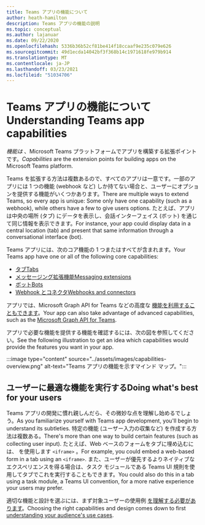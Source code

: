 ```yaml
---
title: Teams アプリの機能について
author: heath-hamilton
description: Teams アプリの機能の説明
ms.topic: conceptual
ms.author: lajanuar
ms.date: 09/22/2020
ms.openlocfilehash: 5336b36b52cf81be414f18ccaaf9e235c079e626
ms.sourcegitcommit: 49d1ecda14042bf3f368b14c1971618fe979b914
ms.translationtype: MT
ms.contentlocale: ja-JP
ms.lasthandoff: 03/23/2021
ms.locfileid: "51034706"
---
```

# <a name="understanding-teams-app-capabilities"></a><span data-ttu-id="532ee-103">Teams アプリの機能について</span><span class="sxs-lookup"><span data-stu-id="532ee-103">Understanding Teams app capabilities</span></span>

<span data-ttu-id="532ee-104">*機能は* 、Microsoft Teams プラットフォームでアプリを構築する拡張ポイントです。</span><span class="sxs-lookup"><span data-stu-id="532ee-104">*Capabilities* are the extension points for building apps on the Microsoft Teams platform.</span></span>

<span data-ttu-id="532ee-105">Teams を拡張する方法は複数あるので、すべてのアプリは一意です。一部のアプリには 1 つの機能 (webhook など) しか持てない場合と、ユーザーにオプションを提供する機能がいくつかあります。</span><span class="sxs-lookup"><span data-stu-id="532ee-105">There are multiple ways to extend Teams, so every app is unique: Some only have one capability (such as a webhook), while others have a few to give users options.</span></span> <span data-ttu-id="532ee-106">たとえば、アプリは中央の場所 (タブ) にデータを表示し、会話インターフェイス (ボット) を通じて同じ情報を表示できます。</span><span class="sxs-lookup"><span data-stu-id="532ee-106">For instance, your app could display data in a central location (tab) and present that same information through a conversational interface (bot).</span></span>

<span data-ttu-id="532ee-107">Teams アプリには、次のコア機能の 1 つまたはすべてが含まれます。</span><span class="sxs-lookup"><span data-stu-id="532ee-107">Your Teams app have one or all of the following core capabilities:</span></span>

* [<span data-ttu-id="532ee-108">タブ</span><span class="sxs-lookup"><span data-stu-id="532ee-108">Tabs</span></span>](../tabs/what-are-tabs.md)
* [<span data-ttu-id="532ee-109">メッセージング拡張機能</span><span class="sxs-lookup"><span data-stu-id="532ee-109">Messaging extensions</span></span>](../messaging-extensions/what-are-messaging-extensions.md)
* [<span data-ttu-id="532ee-110">ボット</span><span class="sxs-lookup"><span data-stu-id="532ee-110">Bots</span></span>](../bots/what-are-bots.md)
* [<span data-ttu-id="532ee-111">Webhook とコネクタ</span><span class="sxs-lookup"><span data-stu-id="532ee-111">Webhooks and connectors</span></span>](../webhooks-and-connectors/what-are-webhooks-and-connectors.md)

<span data-ttu-id="532ee-112">アプリでは、Microsoft Graph API for Teams などの高度な [機能を利用することもできます](https://docs.microsoft.com/graph/teams-concept-overview)。</span><span class="sxs-lookup"><span data-stu-id="532ee-112">Your app can also take advantage of advanced capabilities, such as the [Microsoft Graph API for Teams](https://docs.microsoft.com/graph/teams-concept-overview).</span></span>

<span data-ttu-id="532ee-113">アプリで必要な機能を提供する機能を確認するには、次の図を参照してください。</span><span class="sxs-lookup"><span data-stu-id="532ee-113">See the following illustration to get an idea which capabilities would provide the features you want in your app.</span></span>

:::image type="content" source="../assets/images/capabilities-overview.png" alt-text="Teams アプリの機能を示すマインド マップ。":::

## <a name="doing-whats-best-for-your-users"></a><span data-ttu-id="532ee-115">ユーザーに最適な機能を実行する</span><span class="sxs-lookup"><span data-stu-id="532ee-115">Doing what's best for your users</span></span>

<span data-ttu-id="532ee-116">Teams アプリの開発に慣れ親しんだら、その微妙な点を理解し始めるでしょう。</span><span class="sxs-lookup"><span data-stu-id="532ee-116">As you familiarize yourself with Teams app development, you'll begin to understand its subtleties.</span></span> <span data-ttu-id="532ee-117">特定の機能 (ユーザー入力の収集など) を作成する方法は複数ある。</span><span class="sxs-lookup"><span data-stu-id="532ee-117">There's more than one way to build certain features (such as collecting user input).</span></span> <span data-ttu-id="532ee-118">たとえば、Web ベースのフォームをタブに埋め込むには、 を使用します `<iframe>` 。</span><span class="sxs-lookup"><span data-stu-id="532ee-118">For example, you could embed a web-based form in a tab using an `<iframe>`.</span></span> <span data-ttu-id="532ee-119">また、ユーザーが優先するよりネイティブなエクスペリエンスを得る場合は、タスク モジュールである Teams UI 規則を使用してタブでこれを実行することもできます。</span><span class="sxs-lookup"><span data-stu-id="532ee-119">You could also do this in a tab using a task module, a Teams UI convention, for a more native experience your users may prefer.</span></span>

<span data-ttu-id="532ee-120">適切な機能と設計を選ぶには、まず対象ユーザーの使用例 [を理解する必要があります](../concepts/design/understand-use-cases.md)。</span><span class="sxs-lookup"><span data-stu-id="532ee-120">Choosing the right capabilities and design comes down to first [understanding your audience's use cases](../concepts/design/understand-use-cases.md).</span></span>
